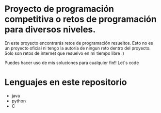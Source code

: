 # Proyecto de programación competitiva o retos de programación para diversos niveles.

En este proyecto encontrarás retos de programación resueltos. Esto no es un proyecto oficial ni tengo la autoría de ningun reto dentro del proyecto. Solo son retos de internet que resuelvo en mi tiempo libre :)

Puedes hacer uso de mis soluciones para cualquier fin!! Let´s code

# Lenguajes en este repositorio

- java
- python
- C
